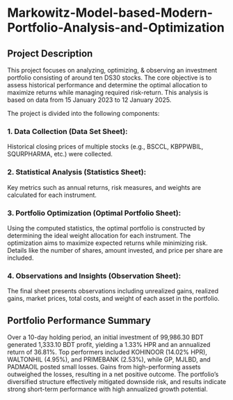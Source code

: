 # Markowitz-Model-based-Modern-Portfolio-Analysis-and-Optimization
## Project Description
This project focuses on analyzing, optimizing, &amp; observing an investment portfolio consisting of around ten DS30 stocks. The core objective is to assess historical performance and determine the optimal allocation to maximize returns while managing required risk-return. This analysis is based on data from 15 January 2023 to 12 January 2025.

The project is divided into the following components:
### 1.	Data Collection (Data Set Sheet):
Historical closing prices of multiple stocks (e.g., BSCCL, KBPPWBIL, SQURPHARMA, etc.) were collected.
### 2.	Statistical Analysis (Statistics Sheet):
Key metrics such as annual returns, risk measures, and weights are calculated for each instrument.
### 3.	Portfolio Optimization (Optimal Portfolio Sheet):
Using the computed statistics, the optimal portfolio is constructed by determining the ideal weight allocation for each instrument. The optimization aims to maximize expected returns while minimizing risk. Details like the number of shares, amount invested, and price per share are included.
### 4.	Observations and Insights (Observation Sheet):
The final sheet presents observations including unrealized gains, realized gains, market prices, total costs, and weight of each asset in the portfolio.

## Portfolio Performance Summary
Over a 10-day holding period, an initial investment of 99,986.30 BDT generated 1,333.10 BDT profit, yielding a 1.33% HPR and an annualized return of 36.81%.
Top performers included KOHINOOR (14.02% HPR), WALTONHIL (4.95%), and PRIMEBANK (2.53%), while GP, MJLBD, and PADMAOIL posted small losses. Gains from high-performing assets outweighed the losses, resulting in a net positive outcome.
The portfolio’s diversified structure effectively mitigated downside risk, and results indicate strong short-term performance with high annualized growth potential.




